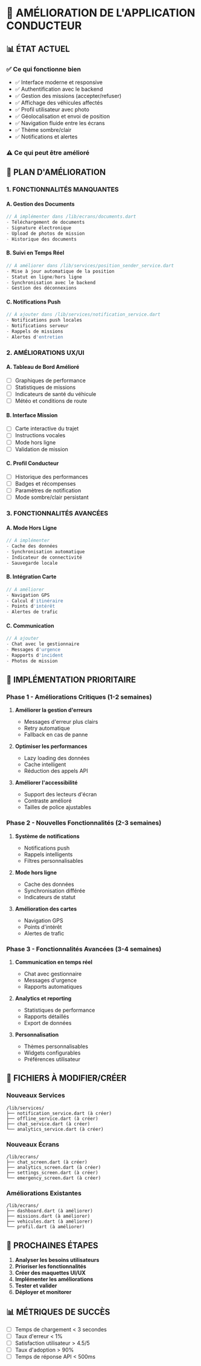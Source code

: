# 🚗 AMÉLIORATION DE L'APPLICATION CONDUCTEUR

## 📊 ÉTAT ACTUEL

### ✅ **Ce qui fonctionne bien**
- ✅ Interface moderne et responsive
- ✅ Authentification avec le backend
- ✅ Gestion des missions (accepter/refuser)
- ✅ Affichage des véhicules affectés
- ✅ Profil utilisateur avec photo
- ✅ Géolocalisation et envoi de position
- ✅ Navigation fluide entre les écrans
- ✅ Thème sombre/clair
- ✅ Notifications et alertes

### ⚠️ **Ce qui peut être amélioré**

## 🎯 PLAN D'AMÉLIORATION

### **1. FONCTIONNALITÉS MANQUANTES**

#### **A. Gestion des Documents**
```dart
// À implémenter dans /lib/ecrans/documents.dart
- Téléchargement de documents
- Signature électronique
- Upload de photos de mission
- Historique des documents
```

#### **B. Suivi en Temps Réel**
```dart
// À améliorer dans /lib/services/position_sender_service.dart
- Mise à jour automatique de la position
- Statut en ligne/hors ligne
- Synchronisation avec le backend
- Gestion des déconnexions
```

#### **C. Notifications Push**
```dart
// À ajouter dans /lib/services/notification_service.dart
- Notifications push locales
- Notifications serveur
- Rappels de missions
- Alertes d'entretien
```

### **2. AMÉLIORATIONS UX/UI**

#### **A. Tableau de Bord Amélioré**
- [ ] Graphiques de performance
- [ ] Statistiques de missions
- [ ] Indicateurs de santé du véhicule
- [ ] Météo et conditions de route

#### **B. Interface Mission**
- [ ] Carte interactive du trajet
- [ ] Instructions vocales
- [ ] Mode hors ligne
- [ ] Validation de mission

#### **C. Profil Conducteur**
- [ ] Historique des performances
- [ ] Badges et récompenses
- [ ] Paramètres de notification
- [ ] Mode sombre/clair persistant

### **3. FONCTIONNALITÉS AVANCÉES**

#### **A. Mode Hors Ligne**
```dart
// À implémenter
- Cache des données
- Synchronisation automatique
- Indicateur de connectivité
- Sauvegarde locale
```

#### **B. Intégration Carte**
```dart
// À améliorer
- Navigation GPS
- Calcul d'itinéraire
- Points d'intérêt
- Alertes de trafic
```

#### **C. Communication**
```dart
// À ajouter
- Chat avec le gestionnaire
- Messages d'urgence
- Rapports d'incident
- Photos de mission
```

## 🔧 IMPLÉMENTATION PRIORITAIRE

### **Phase 1 - Améliorations Critiques (1-2 semaines)**

1. **Améliorer la gestion d'erreurs**
   - Messages d'erreur plus clairs
   - Retry automatique
   - Fallback en cas de panne

2. **Optimiser les performances**
   - Lazy loading des données
   - Cache intelligent
   - Réduction des appels API

3. **Améliorer l'accessibilité**
   - Support des lecteurs d'écran
   - Contraste amélioré
   - Tailles de police ajustables

### **Phase 2 - Nouvelles Fonctionnalités (2-3 semaines)**

1. **Système de notifications**
   - Notifications push
   - Rappels intelligents
   - Filtres personnalisables

2. **Mode hors ligne**
   - Cache des données
   - Synchronisation différée
   - Indicateurs de statut

3. **Amélioration des cartes**
   - Navigation GPS
   - Points d'intérêt
   - Alertes de trafic

### **Phase 3 - Fonctionnalités Avancées (3-4 semaines)**

1. **Communication en temps réel**
   - Chat avec gestionnaire
   - Messages d'urgence
   - Rapports automatiques

2. **Analytics et reporting**
   - Statistiques de performance
   - Rapports détaillés
   - Export de données

3. **Personnalisation**
   - Thèmes personnalisables
   - Widgets configurables
   - Préférences utilisateur

## 📱 FICHIERS À MODIFIER/CRÉER

### **Nouveaux Services**
```
/lib/services/
├── notification_service.dart (à créer)
├── offline_service.dart (à créer)
├── chat_service.dart (à créer)
└── analytics_service.dart (à créer)
```

### **Nouveaux Écrans**
```
/lib/ecrans/
├── chat_screen.dart (à créer)
├── analytics_screen.dart (à créer)
├── settings_screen.dart (à créer)
└── emergency_screen.dart (à créer)
```

### **Améliorations Existantes**
```
/lib/ecrans/
├── dashboard.dart (à améliorer)
├── missions.dart (à améliorer)
├── vehicules.dart (à améliorer)
└── profil.dart (à améliorer)
```

## 🎯 PROCHAINES ÉTAPES

1. **Analyser les besoins utilisateurs**
2. **Prioriser les fonctionnalités**
3. **Créer des maquettes UI/UX**
4. **Implémenter les améliorations**
5. **Tester et valider**
6. **Déployer et monitorer**

## 📊 MÉTRIQUES DE SUCCÈS

- [ ] Temps de chargement < 3 secondes
- [ ] Taux d'erreur < 1%
- [ ] Satisfaction utilisateur > 4.5/5
- [ ] Taux d'adoption > 90%
- [ ] Temps de réponse API < 500ms 